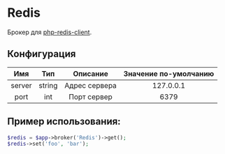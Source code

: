 # Redis
Брокер для [php-redis-client](https://github.com/cheprasov/php-redis-client).


## Конфигурация
|Имя|     Тип|       Описание| Значение по-умолчанию|
|:-------:|:---:|:--------------:|:---------------------:|
|server|string| Адрес сервера |127.0.0.1|
|port|int| Порт сервер |6379|

## Пример использования:

```php
$redis = $app->broker('Redis')->get();
$redis->set('foo', 'bar');
```
